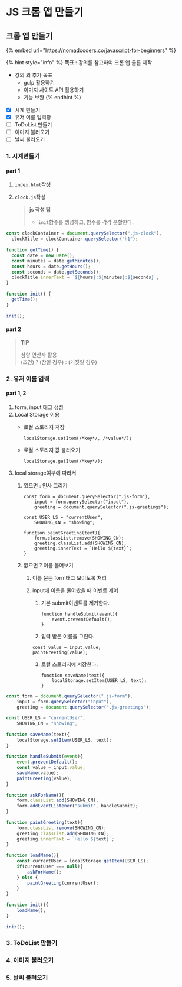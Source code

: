 # JS 크롬 앱 만들기

## 크롬 앱 만들기

{% embed url="https://nomadcoders.co/javascript-for-beginners" %}

{% hint style="info" %}
**목표** : 강의를 참고하여 크롬 앱 클론 제작

* 강의 외 추가 목표
  * gulp 활용하기
  * 이미지 사이트 API 활용하기
  * 기능 보완
{% endhint %}

* [x] 시계 만들기
* [x] 유저 이름 입력창
* [ ] ToDoList 만들기
* [ ] 이미지 불러오기
* [ ] 날씨 불러오기

### 1. 시계만들기

#### part 1

1. `index.html`작성
2. `clock.js`작성

   > **js 작성 팁**
   >
   > * `init`함수를 생성하고, 함수를 각각 분할한다.

```javascript
const clockContainer = document.querySelector(".js-clock"),
  clockTitle = clockContainer.querySelector("h1");
​
function getTime() {
  const date = new Date();
  const minutes = date.getMinutes();
  const hours = date.getHours();
  const seconds = date.getSeconds();
  clockTitle.innerText = `${hours}:${minutes}:${seconds}`;
}
​
function init() {
  getTime();
}
​
init();
```



#### part 2

> **TIP**
>
> 삼항 연산자 활용  
> \(조건\) ? \(참일 경우\) : \(거짓일 경우\)

### 2. 유저 이름 입력

#### part 1, 2

1. form, input 태그 생성
2. Local Storage 이용
   * 로컬 스토리지 저장

     ```text
     localStorage.setItem(/*key*/, /*value*/);
     ```

   * 로컬 스토리지 값 불러오기

     ```text
     localStorage.getItem(/*key*/);
     ```
3. local storage여부에 따라서
   1. 있으면 : 인사 그리기

      ```text
      const form = document.querySelector(".js-form"),
          input = form.querySelector("input"),
          greeting = document.querySelector(".js-greetings");
      ​
      const USER_LS = "currentUser",
          SHOWING_CN = "showing";
      ​
      function paintGreeting(text){
          form.classList.remove(SHOWING_CN);
          greeting.classList.add(SHOWING_CN);
          greeting.innerText = `Hello ${text}`;
      }
      ```

   2. 없으면 ? 이름 물어보기
      1. 이름 묻는 form태그 보이도록 처리
      2. input에 이름을 물어봤을 때 이벤트 제어
         1. 기본 submit이벤트를 제거한다.

            ```text
            function handleSubmit(event){
                event.preventDefault();
            }
            ```

         2.  입력 받은 이름을 그린다.

            ```text
            const value = input.value;
            paintGreeting(value);
            ```

         3. 로컬 스토리지에 저장한다.

            ```text
            function saveName(text){
                localStorage.setItem(USER_LS, text);
            }
            ```

```javascript
const form = document.querySelector(".js-form"),
    input = form.querySelector("input"),
    greeting = document.querySelector(".js-greetings");
​
const USER_LS = "currentUser",
    SHOWING_CN = "showing";
​
function saveName(text){
    localStorage.setItem(USER_LS, text);
}
​
function handleSubmit(event){
    event.preventDefault();
    const value = input.value;
    saveName(value);
    paintGreeting(value);
}
​
function askForName(){
    form.classList.add(SHOWING_CN);
    form.addEventListener("submit", handleSubmit);
}
​
function paintGreeting(text){
    form.classList.remove(SHOWING_CN);
    greeting.classList.add(SHOWING_CN);
    greeting.innerText = `Hello ${text}`;
}
​
function loadName(){
    const currentUser = localStorage.getItem(USER_LS);
    if(currentUser === null){
        askForName();
    } else {
        paintGreeting(currentUser);
    }
}
​
function init(){
    loadName();
}
​
init();
```

### 3. ToDoList 만들기

### 4. 이미지 불러오기

### 5. 날씨 불러오기



